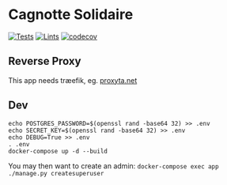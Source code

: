 # Cagnotte Solidaire

[![Tests](https://github.com/caracole-io/cagnottesolidaire/actions/workflows/test.yml/badge.svg)](https://github.com/caracole-io/cagnottesolidaire/actions/workflows/test.yml)
[![Lints](https://github.com/caracole-io/cagnottesolidaire/actions/workflows/lint.yml/badge.svg)](https://github.com/caracole-io/cagnottesolidaire/actions/workflows/lint.yml)
[![codecov](https://codecov.io/gh/caracole-io/cagnottesolidaire/branch/master/graph/badge.svg?token=BLGISGCYKG)](https://codecov.io/gh/caracole-io/cagnottesolidaire)

## Reverse Proxy

This app needs træefik, eg. [proxyta.net](https://framagit.org/oxyta.net/proxyta.net)

## Dev

```
echo POSTGRES_PASSWORD=$(openssl rand -base64 32) >> .env
echo SECRET_KEY=$(openssl rand -base64 32) >> .env
echo DEBUG=True >> .env
. .env
docker-compose up -d --build
```

You may then want to create an admin: `docker-compose exec app ./manage.py createsuperuser`
